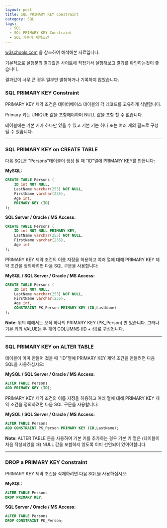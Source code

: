 ```yaml
---
layout: post
title: SQL PRIMARY KEY Constraint
category: SQL
tags:
  - SQL
  - SQL PRIMARY KEY Constraint
  - SQL 기본키 제약조건
---
```




[w3schools.com](www.w3schools.com/sql) 을 참조하여 해석해본 자료입니다.

기본적으로 실행문의 결과값은 사이트에 직접가서 실행해보고 결과를 확인하는것이 좋습니다.

결과값이 너무 큰 경우 일부만 발췌하거나 기록하지 않았습니다.





### SQL PRIMARY KEY Constraint

PRIMARY KEY 제약 조건은 데이터베이스 테이블의 각 레코드를 고유하게 식별합니다.

Primary 키는 UNIQUE 값을 포함해야하며 NULL 값을 포함 할 수 없습니다.

테이블에는 기본 키가 하나만 있을 수 있고 기본 키는 하나 또는 여러 개의 필드로 구성 될 수 있습니다.

---



### SQL PRIMARY KEY on CREATE TABLE

다음 SQL은 "Persons"테이블이 생성 될 때 "ID"열에 PRIMARY KEY를 만듭니다:



**MySQL:**

```sql
CREATE TABLE Persons (
	ID int NOT NULL,
    LastName varchar(255) NOT NULL,
    FirstName varchar(255),
    Age int,
    PRIMARY KEY (ID)
);
```



**SQL Server / Oracle / MS Access:**

```sql
CREATE TABLE Persons (
    ID int NOT NULL PRIMARY KEY,
    LastName varchar(255) NOT NULL,
    FirstName varchar(255),
    Age int
);
```



PRIMARY KEY 제약 조건의 이름 지정을 허용하고 여러 열에 대해 PRIMARY KEY 제약 조건을 정의하려면 다음 SQL 구문을 사용합니다:



**MySQL / SQL Server / Oracle / MS Access:**

```sql
CREATE TABLE Persons (
	ID int NOT NULL,
	LastName varchar(255) NOT NULL,
	FirstName varchar(255),
	Age int,
	CONSTRAINT PK_Person PRIMARY KEY (ID,LastName)
);
```

**Note**: 위의 예에서는 오직 하나의 PRIMARY KEY (PK_Person) 만 있습니다. 그러나 기본 키의 VALUE는 두 개의 COLUMNS (ID + 성)로 구성됩니다.

---



### SQL PRIMARY KEY on ALTER TABLE

테이블이 이미 만들어 졌을 때 "ID"열에 PRIMARY KEY 제약 조건을 만들려면 다음 SQL을 사용하십시오:

**MySQL / SQL Server / Oracle / MS Access:**

```sql
ALTER TABLE Persons
ADD PRIMARY KEY (ID);
```



PRIMARY KEY 제약 조건의 이름 지정을 허용하고 여러 열에 대해 PRIMARY KEY 제약 조건을 정의하려면 다음 SQL 구문을 사용합니다:

**MySQL / SQL Server / Oracle / MS Access:**

```sql
ALTER TABLE Persons
ADD CONSTRAINT PK_Person PRIMARY KEY (ID,LastName);
```

**Note**: ALTER TABLE 문을 사용하여 기본 키를 추가하는 경우 기본 키 열은 (테이블이 처음 작성되었을 때) NULL 값을 포함하지 않도록 이미 선언되어 있어야합니다.

---



### DROP a PRIMARY KEY Constraint

PRIMARY KEY 제약 조건을 삭제하려면 다음 SQL을 사용하십시오:

**MySQL:**

```sql
ALTER TABLE Persons
DROP PRIMARY KEY;
```



**SQL Server / Oracle / MS Access:**

```sql
ALTER TABLE Persons
DROP CONSTRAINT PK_Person;
```

